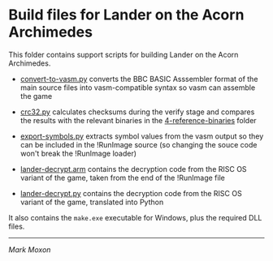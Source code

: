 # Build files for Lander on the Acorn Archimedes

This folder contains support scripts for building Lander on the Acorn Archimedes.

* [convert-to-vasm.py](convert-to-vasm.py) converts the BBC BASIC Asssembler format of the main source files into vasm-compatible syntax so vasm can assemble the game

* [crc32.py](crc32.py) calculates checksums during the verify stage and compares the results with the relevant binaries in the [4-reference-binaries](../4-reference-binaries) folder

* [export-symbols.py](convert-to-vasm.py) extracts symbol values from the vasm output so they can be included in the !RunImage source (so changing the souce code won't break the !RunImage loader)

* [lander-decrypt.arm](lander-decrypt.arm) contains the decryption code from the RISC OS variant of the game, taken from the end of the !RunImage file

* [lander-decrypt.py](lander-decrypt.py) contains the decryption code from the RISC OS variant of the game, translated into Python

It also contains the `make.exe` executable for Windows, plus the required DLL files.

---

_Mark Moxon_